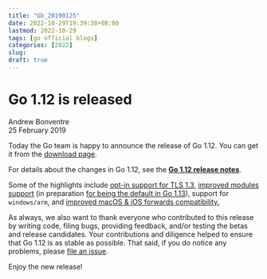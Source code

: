 ```yaml
---
title: "Gb_20190125"
date: 2022-10-29T19:39:38+08:00
lastmod: 2022-10-29
tags: [go official blogs]
categories: [2022]
slug:
draft: true
---
```

# Go 1.12 is released

Andrew Bonventre  
25 February 2019

Today the Go team is happy to announce the release of Go 1.12. You can get it from the [download page](https://go.dev/dl/).

For details about the changes in Go 1.12, see the [**Go 1.12 release notes**](https://go.dev/doc/go1.12).

Some of the highlights include [opt-in support for TLS 1.3](https://go.dev/doc/go1.12#tls_1_3), [improved modules support](https://go.dev/doc/go1.12#modules) (in preparation [for being the default in Go 1.13](https://go.dev/blog/modules2019)), support for `windows/arm`, and [improved macOS & iOS forwards compatibility.](https://go.dev/doc/go1.12#darwin)

As always, we also want to thank everyone who contributed to this release by writing code, filing bugs, providing feedback, and/or testing the betas and release candidates. Your contributions and diligence helped to ensure that Go 1.12 is as stable as possible. That said, if you do notice any problems, please [file an issue](https://go.dev/issues/new).

Enjoy the new release!
